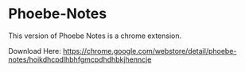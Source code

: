 # Phoebe-Notes
This version of Phoebe Notes is a chrome extension.

Download Here: https://chrome.google.com/webstore/detail/phoebe-notes/hoikdhcpdlhbhfgmcpdhdhbkjhenncje